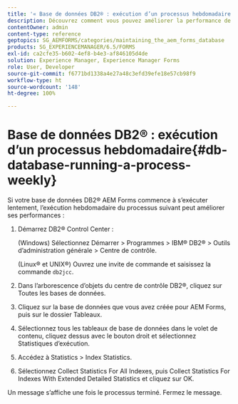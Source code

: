 ```yaml
---
title: '« Base de données DB2® : exécution d’un processus hebdomadaire »'
description: Découvrez comment vous pouvez améliorer la performance de votre base de données AEM Forms DB2®.
contentOwner: admin
content-type: reference
geptopics: SG_AEMFORMS/categories/maintaining_the_aem_forms_database
products: SG_EXPERIENCEMANAGER/6.5/FORMS
exl-id: ca2cfe35-b602-4ef8-b4e3-af846105d4de
solution: Experience Manager, Experience Manager Forms
role: User, Developer
source-git-commit: f6771bd1338a4e27a48c3efd39efe18e57cb98f9
workflow-type: ht
source-wordcount: '148'
ht-degree: 100%

---
```


# Base de données DB2® : exécution d’un processus hebdomadaire{#db-database-running-a-process-weekly}

Si votre base de données DB2® AEM Forms commence à s’exécuter lentement, l’exécution hebdomadaire du processus suivant peut améliorer ses performances :

1. Démarrez DB2® Control Center :

   (Windows) Sélectionnez Démarrer > Programmes > IBM® DB2® > Outils d’administration générale > Centre de contrôle.

   (Linux® et UNIX®) Ouvrez une invite de commande et saisissez la commande `db2jcc`.

1. Dans l’arborescence d’objets du centre de contrôle DB2®, cliquez sur Toutes les bases de données.
1. Cliquez sur la base de données que vous avez créée pour AEM Forms, puis sur le dossier Tableaux.
1. Sélectionnez tous les tableaux de base de données dans le volet de contenu, cliquez dessus avec le bouton droit et sélectionnez Statistiques d’exécution.
1. Accédez à Statistics > Index Statistics.
1. Sélectionnez Collect Statistics For All Indexes, puis Collect Statistics For Indexes With Extended Detailed Statistics et cliquez sur OK.

Un message s’affiche une fois le processus terminé. Fermez le message.
